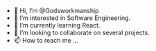 - 👋 Hi, I’m @Godsworkmanship
- 👀 I’m interested in Software Engineering.
- 🌱 I’m currently learning React.
- 💞️ I’m looking to collaborate on several projects. 
- 📫 How to reach me ...

<!---
Godsworkmanship/Godsworkmanship is a ✨ special ✨ repository because its `README.md` (this file) appears on your GitHub profile.
You can click the Preview link to take a look at your changes.
--->
